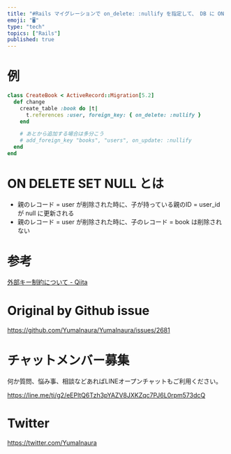 ```yaml
---
title: "#Rails マイグレーションで on_delete: :nullify を指定して、 DB に ON DELETE SET NULL の外"
emoji: "🖥"
type: "tech"
topics: ["Rails"]
published: true
---
```


# 例

```rb
class CreateBook < ActiveRecord::Migration[5.2]
  def change
    create_table :book do |t|
      t.references :user, foreign_key: { on_delete: :nullify }
    end

    # あとから追加する場合は多分こう
    # add_foreign_key "books", "users", on_update: :nullify
  end
end

```

# ON DELETE SET NULL とは

- 親のレコード = user が削除された時に、子が持っている親のID = user_id が null に更新される
- 親のレコード = user が削除された時に、子のレコード = book は削除されない


# 参考

[外部キー制約について - Qiita](https://qiita.com/SLEAZOIDS/items/d6fb9c2d131c3fdd1387)

# Original by Github issue

https://github.com/YumaInaura/YumaInaura/issues/2681








<!-- Update From Qiita API -->

# チャットメンバー募集


何か質問、悩み事、相談などあればLINEオープンチャットもご利用ください。

https://line.me/ti/g2/eEPltQ6Tzh3pYAZV8JXKZqc7PJ6L0rpm573dcQ





# Twitter


https://twitter.com/YumaInaura


<!-- Update From Qiita API -->


